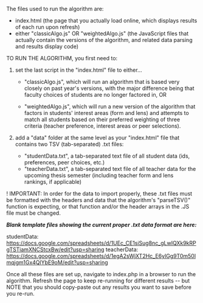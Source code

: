 The files used to run the algorithm are:

- index.html (the page that you actually load online, which displays results of each run upon refresh)
- either "classicAlgo.js" OR "weightedAlgo.js" (the JavaScript files that actually contain the versions of the algorithm, and related data parsing and results display code)

TO RUN THE ALGORITHM, you first need to:

1. set the last script in the "index.html" file to either...

	- "classicAlgo.js", which will run an algorithm that is based very closely on past year's versions, with the major difference being that faculty choices of students are no longer factored in, OR

	- "weightedAlgo.js", which will run a new version of the algorithm that factors in students' interest areas (form and lens) and attempts to match all students based on their preferred weighting of three criteria (teacher preference, interest areas or peer selections).

2. add a "data" folder at the same level as your "index.html" file that contains two TSV (tab-separated) .txt files:

	- "studentData.txt", a tab-separated text file of all student data (ids, preferences, peer choices, etc.)
	- "teacherData.txt", a tab-separated text file of all teacher data for the upcoming thesis semester (including teacher form and lens rankings, if applicable)

! IMPORTANT: In order for the data to import properly, these .txt files must be formatted with the headers and data that the algorithm's "parseTSV()" function is expecting, or that function and/or the header arrays in the .JS file must be changed. 

***Blank template files showing the current proper .txt data format are here:***

studentData: 
	https://docs.google.com/spreadsheets/d/1UEc_CE1siSug8nc_gLwIQXk9kRPgTSTiamXNCStcxBw/edit?usp=sharing
teacherData: 
	https://docs.google.com/spreadsheets/d/1egA2sWjXT2Hc_E6ylGg9T0m50lmqjgm1Gx4QlYbE9oM/edit?usp=sharing

Once all these files are set up, navigate to index.php in a browser to run the algorithm. Refresh the page to keep re-running for different results -- but NOTE that you should copy-paste out any results you want to save before you re-run.
	
